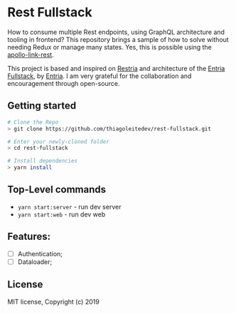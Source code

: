 # Rest Fullstack

How to consume multiple Rest endpoints, using GraphQL architecture and tooling in frontend? This repository brings a sample of how to solve without needing Redux or manage many states. Yes, this is possible using the [apollo-link-rest](https://github.com/apollographql/apollo-link-rest).

This project is based and inspired on [Restria](https://github.com/entria/restria) and architecture of the [Entria Fullstack](https://github.com/entria/entria-fullstack), by [Entria](https://github.com/entria/). I am very grateful for the collaboration and encouragement through open-source.

## Getting started

```sh
# Clone the Repo
> git clone https://github.com/thiagoleitedev/rest-fullstack.git

# Enter your newly-cloned folder
> cd rest-fullstack

# Install dependencies
> yarn install
```

## Top-Level commands

* `yarn start:server` - run dev server
* `yarn start:web` - run dev web

## Features:

- [ ] Authentication;
- [ ] Dataloader;

## License

MIT license, Copyright (c) 2019
